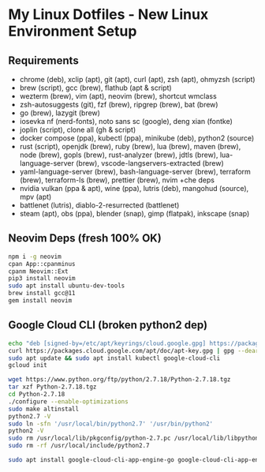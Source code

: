 # My Linux Dotfiles - New Linux Environment Setup

## Requirements

- chrome (deb), xclip (apt), git (apt), curl (apt), zsh (apt), ohmyzsh (script)
- brew (script), gcc (brew), flathub (apt & script)
- wezterm (brew), vim (apt), neovim (brew), shortcut wmclass
- zsh-autosuggests (git), fzf (brew), ripgrep (brew), bat (brew)
- go (brew), lazygit (brew)
- iosevka nf (nerd-fonts), noto sans sc (google), deng xian (fontke)
- joplin (script), clone all (gh & script)
- docker compose (ppa), kubectl (ppa), minikube (deb), python2 (source)
- rust (script), openjdk (brew), ruby (brew), lua (brew), maven (brew), node (brew), gopls (brew), rust-analyzer (brew), jdtls (brew), lua-language-server (brew), vscode-langservers-extracted (brew)
- yaml-language-server (brew), bash-language-server (brew), terraform (brew), terraform-ls (brew), prettier (brew), nvim +che deps
- nvidia vulkan (ppa & apt), wine (ppa), lutris (deb), mangohud (source), mpv (apt)
- battlenet (lutris), diablo-2-resurrected (battlenet)
- steam (apt), obs (ppa), blender (snap), gimp (flatpak), inkscape (snap)

## Neovim Deps (fresh 100% OK)

```bash
npm i -g neovim
cpan App::cpanminus
cpanm Neovim::Ext
pip3 install neovim
sudo apt install ubuntu-dev-tools
brew install gcc@11
gem install neovim
```

## Google Cloud CLI (broken python2 dep)

```bash
echo "deb [signed-by=/etc/apt/keyrings/cloud.google.gpg] https://packages.cloud.google.com/apt cloud-sdk main" | sudo tee -a /etc/apt/sources.list.d/google-cloud-sdk.list
curl https://packages.cloud.google.com/apt/doc/apt-key.gpg | gpg --dearmor | sudo tee /etc/apt/keyrings/cloud.google.gpg > /dev/null
sudo apt update && sudo apt install kubectl google-cloud-cli
gcloud init

wget https://www.python.org/ftp/python/2.7.18/Python-2.7.18.tgz
tar xzf Python-2.7.18.tgz
cd Python-2.7.18
./configure --enable-optimizations
sudo make altinstall
python2.7 -V
sudo ln -sfn '/usr/local/bin/python2.7' '/usr/bin/python2'
python2 -V
sudo rm /usr/local/lib/pkgconfig/python-2.7.pc /usr/local/lib/libpython2.7.a
sudo rm -rf /usr/local/include/python2.7

sudo apt install google-cloud-cli-app-engine-go google-cloud-cli-app-engine-grpc google-cloud-cli-cloud-build-local google-cloud-cli-firestore-emulator google-cloud-cli-minikube google-cloud-cli-tests
```
